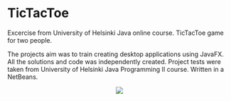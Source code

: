 # TicTacToe
Excercise from University of Helsinki Java online course. TicTacToe game for two people.

The projects aim was to train creating desktop applications using JavaFX. All the solutions and code was independently created. Project tests were taken from University of Helsinki 
Java Programming II course. Written in a NetBeans. 

  <p align="center">
    <img src="https://i.imgur.com/0HImcJc.gif" />
  </p>
